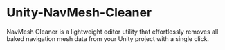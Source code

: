 # Unity-NavMesh-Cleaner
NavMesh Cleaner is a lightweight editor utility that effortlessly removes all baked navigation mesh data from your Unity project with a single click.
